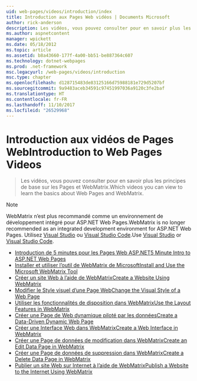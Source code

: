 ```yaml
---
uid: web-pages/videos/introduction/index
title: Introduction aux Pages Web vidéos | Documents Microsoft
author: rick-anderson
description: Les vidéos, vous pouvez consulter pour en savoir plus les principes de base sur les Pages et WebMatrix.
ms.author: aspnetcontent
manager: wpickett
ms.date: 05/18/2012
ms.topic: article
ms.assetid: b8a43660-177f-4a00-bb51-be887364c607
ms.technology: dotnet-webpages
ms.prod: .net-framework
msc.legacyurl: /web-pages/videos/introduction
msc.type: chapter
ms.openlocfilehash: d128715483de83125166d75988181e729d5207bf
ms.sourcegitcommit: 9a9483aceb34591c97451997036a9120c3fe2baf
ms.translationtype: HT
ms.contentlocale: fr-FR
ms.lasthandoff: 11/10/2017
ms.locfileid: "26529968"
---
```

<a name="introduction-to-web-pages-videos"></a><span data-ttu-id="1ab8e-103">Introduction aux vidéos de Pages Web</span><span class="sxs-lookup"><span data-stu-id="1ab8e-103">Introduction to Web Pages Videos</span></span>
====================
> <span data-ttu-id="1ab8e-104">Les vidéos, vous pouvez consulter pour en savoir plus les principes de base sur les Pages et WebMatrix.</span><span class="sxs-lookup"><span data-stu-id="1ab8e-104">Which videos you can view to learn the basics about Web Pages and WebMatrix.</span></span>

> [!NOTE] 
> <span data-ttu-id="1ab8e-105">WebMatrix n’est plus recommandé comme un environnement de développement intégré pour ASP.NET Web Pages.</span><span class="sxs-lookup"><span data-stu-id="1ab8e-105">WebMatrix is no longer recommended as an integrated development environment for ASP.NET Web Pages.</span></span> <span data-ttu-id="1ab8e-106">Utilisez [Visual Studio](xref:aspnet/web-pages/overview/getting-started/program-asp-net-web-pages-in-visual-studio) ou [Visual Studio Code](https://code.visualstudio.com/).</span><span class="sxs-lookup"><span data-stu-id="1ab8e-106">Use [Visual Studio](xref:aspnet/web-pages/overview/getting-started/program-asp-net-web-pages-in-visual-studio) or [Visual Studio Code](https://code.visualstudio.com/).</span></span>


- [<span data-ttu-id="1ab8e-107">Introduction de 5 minutes pour les Pages Web ASP.NET</span><span class="sxs-lookup"><span data-stu-id="1ab8e-107">5 Minute Intro to ASP.NET Web Pages</span></span>](5-minute-introduction-to-aspnet-web-pages.md)
- [<span data-ttu-id="1ab8e-108">Installer et utiliser l’outil de WebMatrix de Microsoft</span><span class="sxs-lookup"><span data-stu-id="1ab8e-108">Install and Use the Microsoft WebMatrix Tool</span></span>](install-and-use-the-microsoft-webmatrix-tool.md)
- [<span data-ttu-id="1ab8e-109">Créer un site Web à l’aide de WebMatrix</span><span class="sxs-lookup"><span data-stu-id="1ab8e-109">Create a Website Using WebMatrix</span></span>](create-a-website-using-webmatrix.md)
- [<span data-ttu-id="1ab8e-110">Modifier le Style visuel d’une Page Web</span><span class="sxs-lookup"><span data-stu-id="1ab8e-110">Change the Visual Style of a Web Page</span></span>](change-the-visual-style-of-a-web-page.md)
- [<span data-ttu-id="1ab8e-111">Utiliser les fonctionnalités de disposition dans WebMatrix</span><span class="sxs-lookup"><span data-stu-id="1ab8e-111">Use the Layout Features in WebMatrix</span></span>](use-the-layout-features-in-webmatrix.md)
- [<span data-ttu-id="1ab8e-112">Créer une Page de Web dynamique piloté par les données</span><span class="sxs-lookup"><span data-stu-id="1ab8e-112">Create a Data-Driven Dynamic Web Page</span></span>](create-a-data-driven-dynamic-web-page.md)
- [<span data-ttu-id="1ab8e-113">Créer une Interface Web dans WebMatrix</span><span class="sxs-lookup"><span data-stu-id="1ab8e-113">Create a Web Interface in WebMatrix</span></span>](create-a-web-interface-in-webmatrix.md)
- [<span data-ttu-id="1ab8e-114">Créer une Page de données de modification dans WebMatrix</span><span class="sxs-lookup"><span data-stu-id="1ab8e-114">Create an Edit Data Page in WebMatrix</span></span>](create-an-edit-data-page-in-webmatrix.md)
- [<span data-ttu-id="1ab8e-115">Créer une Page de données de suppression dans WebMatrix</span><span class="sxs-lookup"><span data-stu-id="1ab8e-115">Create a Delete Data Page in WebMatrix</span></span>](create-a-delete-data-page-in-webmatrix.md)
- [<span data-ttu-id="1ab8e-116">Publier un site Web sur Internet à l’aide de WebMatrix</span><span class="sxs-lookup"><span data-stu-id="1ab8e-116">Publish a Website to the Internet Using WebMatrix</span></span>](publish-a-website-to-the-internet-using-webmatrix.md)
